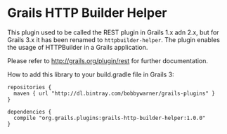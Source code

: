 Grails HTTP Builder Helper
==========================

This plugin used to be called the REST plugin in Grails 1.x adn 2.x, but for Grails 3.x it has been renamed to `httpbuilder-helper`.  The plugin enables the usage of HTTPBuilder in a Grails application.

Please refer to http://grails.org/plugin/rest for further documentation.

How to add this library to your build.gradle file in Grails 3:

```
repositories { 
  maven { url "http://dl.bintray.com/bobbywarner/grails-plugins" } 
}

dependencies { 
  compile "org.grails.plugins:grails-http-builder-helper:1.0.0" 
}
```


